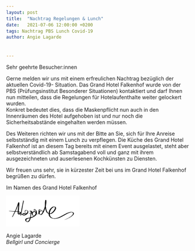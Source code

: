 ```yaml
---
layout: post
title:  "Nachtrag Regelungen & Lunch"
date:   2021-07-06 12:00:00 +0200
tags: Nachtrag PBS Lunch Covid-19
author: Angie Lagarde


---
```


Sehr geehrte Besucher:innen  

Gerne melden wir uns mit einem erfreulichen Nachtrag bezüglich der aktuellen Covid-19- Situation. Das Grand Hotel Falkenhof wurde von der PBS (Prüfungsinstitut Besonderer Situationen) kontaktiert und darf Ihnen nun mitteilen, dass die Regelungen für Hotelaufenthalte weiter gelockert wurden.  
Konkret bedeutet dies, dass die Maskenpflicht nun auch in den Innenräumen des Hotel aufgehoben ist und nur noch die Sicherheitsabstände eingehalten werden müssen.  

Des Weiteren richten wir uns mit der Bitte an Sie, sich für Ihre Anreise selbstständig mit einem Lunch zu verpflegen. Die Küche des Grand Hotel Falkenhof ist an diesem Tag bereits mit einem Event ausgelastet, steht aber selbstverständlich ab Samstagabend voll und ganz mit ihrem ausgezeichneten und auserlesenen Kochkünsten zu Diensten.  

Wir freuen uns sehr, sie in kürzester Zeit  bei uns im Grand Hotel Falkenhof begrüßen zu dürfen.


Im Namen des Grand Hotel Falkenhof

<img src="/assets/unterschrift_ALagarde.png" alt="unterschrift" width=200 />

Angie Lagarde  
*Bellgirl und Concierge*
